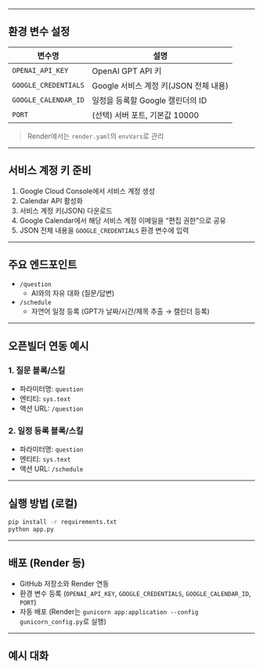 
---

## 환경 변수 설정

| 변수명                | 설명                                      |
|----------------------|-------------------------------------------|
| `OPENAI_API_KEY`     | OpenAI GPT API 키                         |
| `GOOGLE_CREDENTIALS` | Google 서비스 계정 키(JSON 전체 내용)      |
| `GOOGLE_CALENDAR_ID` | 일정을 등록할 Google 캘린더의 ID           |
| `PORT`               | (선택) 서버 포트, 기본값 10000             |

> Render에서는 `render.yaml`의 `envVars`로 관리

---

## 서비스 계정 키 준비

1. Google Cloud Console에서 서비스 계정 생성
2. Calendar API 활성화
3. 서비스 계정 키(JSON) 다운로드
4. Google Calendar에서 해당 서비스 계정 이메일을 “편집 권한”으로 공유
5. JSON 전체 내용을 `GOOGLE_CREDENTIALS` 환경 변수에 입력

---

## 주요 엔드포인트

- `/question`  
  - AI와의 자유 대화 (질문/답변)
- `/schedule`  
  - 자연어 일정 등록 (GPT가 날짜/시간/제목 추출 → 캘린더 등록)

---

## 오픈빌더 연동 예시

### 1. 질문 블록/스킬
- 파라미터명: `question`
- 엔티티: `sys.text`
- 액션 URL: `/question`

### 2. 일정 등록 블록/스킬
- 파라미터명: `question`
- 엔티티: `sys.text`
- 액션 URL: `/schedule`

---

## 실행 방법 (로컬)

```bash
pip install -r requirements.txt
python app.py
```

---

## 배포 (Render 등)

- GitHub 저장소와 Render 연동
- 환경 변수 등록 (`OPENAI_API_KEY`, `GOOGLE_CREDENTIALS`, `GOOGLE_CALENDAR_ID`, `PORT`)
- 자동 배포 (Render는 `gunicorn app:application --config gunicorn_config.py`로 실행)

---

## 예시 대화
